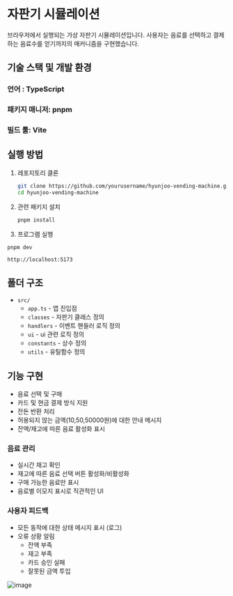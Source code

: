 # 자판기 시뮬레이션

브라우저에서 실행되는 가상 자판기 시뮬레이션입니다.
사용자는 음료를 선택하고 결제하는 음료수를 얻기까지의 매커니즘을 구현했습니다.

## 기술 스택 및 개발 환경

### 언어 : TypeScript

### 패키지 매니저: pnpm

### 빌드 툴: Vite

## 실행 방법

1. 레포지토리 클론

   ```bash
   git clone https://github.com/yourusername/hyunjoo-vending-machine.git
   cd hyunjoo-vending-machine
   ```

2. 관련 패키지 설치

   ```bash
   pnpm install
   ```

3. 프로그램 실행

```bash
pnpm dev
```

`http://localhost:5173`

## 폴더 구조

- `src/`
  - `app.ts` - 앱 진입점
  - `classes` - 자판기 클래스 정의
  - `handlers` - 이벤트 핸들러 로직 정의
  - `ui` - ui 관련 로직 정의
  - `constants` - 상수 정의
  - `utils` - 유틸함수 정의

## 기능 구현

- 음료 선택 및 구매
- 카드 및 현금 결제 방식 지원
- 잔돈 반환 처리
- 허용되지 않는 금액(10,50,50000원)에 대한 안내 메시지
- 잔액/재고에 따른 음료 활성화 표시

### 음료 관리

- 실시간 재고 확인
- 재고에 따른 음료 선택 버튼 활성화/비활성화
- 구매 가능한 음료만 표시
- 음료별 이모지 표시로 직관적인 UI

### 사용자 피드백

- 모든 동작에 대한 상태 메시지 표시 (로그)
- 오류 상황 알림
  - 잔액 부족
  - 재고 부족
  - 카드 승인 실패
  - 잘못된 금액 투입 

![image](https://github.com/user-attachments/assets/5cf7b8de-bfbe-403d-b501-84866886dd92)

